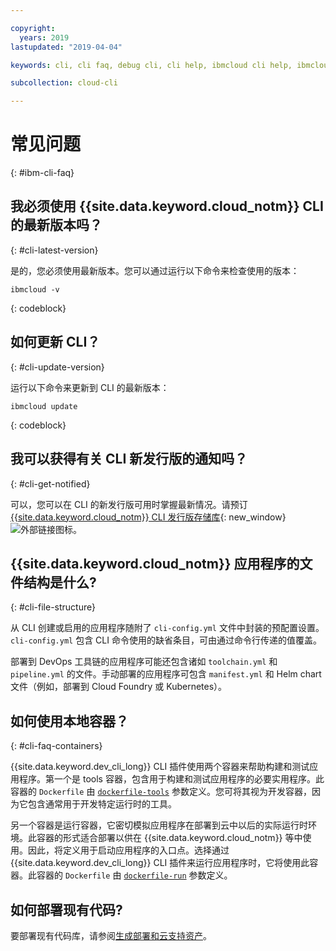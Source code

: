 ```yaml
---

copyright:
  years: 2019
lastupdated: "2019-04-04"

keywords: cli, cli faq, debug cli, cli help, ibmcloud cli help, ibmcloud help

subcollection: cloud-cli

---
```


# 常见问题
{: #ibm-cli-faq}

## 我必须使用 {{site.data.keyword.cloud_notm}} CLI 的最新版本吗？
{: #cli-latest-version}

是的，您必须使用最新版本。您可以通过运行以下命令来检查使用的版本：

```
ibmcloud -v
```
{: codeblock}

## 如何更新 CLI？
{: #cli-update-version}

运行以下命令来更新到 CLI 的最新版本：

```
ibmcloud update
```
{: codeblock}

## 我可以获得有关 CLI 新发行版的通知吗？
{: #cli-get-notified}

可以，您可以在 CLI 的新发行版可用时掌握最新情况。请预订 [{{site.data.keyword.cloud_notm}} CLI 发行版存储库](https://github.com/IBM-Cloud/ibm-cloud-cli-release/releases/){: new_window} ![外部链接图标](../../../icons/launch-glyph.svg "外部链接图标")。

## {{site.data.keyword.cloud_notm}} 应用程序的文件结构是什么?
{: #cli-file-structure}

从 CLI 创建或启用的应用程序随附了 `cli-config.yml` 文件中封装的预配置设置。`cli-config.yml` 包含 CLI 命令使用的缺省条目，可由通过命令行传递的值覆盖。

部署到 DevOps 工具链的应用程序可能还包含诸如 `toolchain.yml` 和 `pipeline.yml` 的文件。手动部署的应用程序可包含 `manifest.yml` 和 Helm chart 文件（例如，部署到 Cloud Foundry 或 Kubernetes）。

## 如何使用本地容器？
{: #cli-faq-containers}

{{site.data.keyword.dev_cli_long}} CLI 插件使用两个容器来帮助构建和测试应用程序。第一个是 tools 容器，包含用于构建和测试应用程序的必要实用程序。此容器的 `Dockerfile` 由 [`dockerfile-tools`](/docs/cli/idt?topic=cloud-cli-idt-cli#command-parameters) 参数定义。您可将其视为开发容器，因为它包含通常用于开发特定运行时的工具。

另一个容器是运行容器，它密切模拟应用程序在部署到云中以后的实际运行时环境。此容器的形式适合部署以供在 {{site.data.keyword.cloud_notm}} 等中使用。因此，将定义用于启动应用程序的入口点。选择通过 {{site.data.keyword.dev_cli_long}} CLI 插件来运行应用程序时，它将使用此容器。此容器的 `Dockerfile` 由 [`dockerfile-run`](/docs/cli/idt?topic=cloud-cli-idt-cli#run) 参数定义。

## 如何部署现有代码?

要部署现有代码库，请参阅[生成部署和云支持资产](/docs/apps?topic=creating-apps-create-deploy-app-cli#byoc-cli)。

